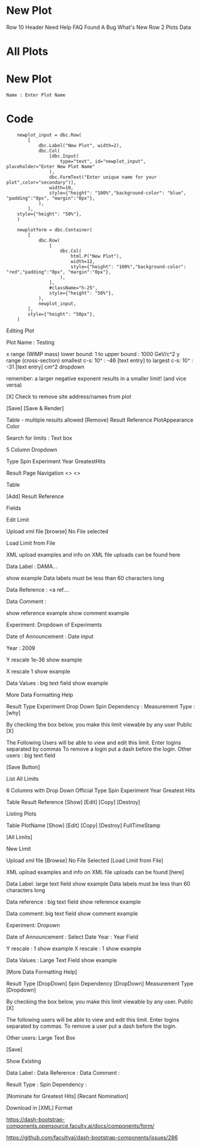 
# New Plot


Row 10
    Header
    Need Help
    FAQ
    Found A Bug
    What's New
Row 2
    Plots
    Data
  
# All Plots

# New Plot
    Name : Enter Plot Name
# Code

        newplot_input = dbc.Row(
            [
                dbc.Label("New Plot", width=2),
                dbc.Col(
                    [dbc.Input(
                        type="text", id="newplot_input", placeholder="Enter New Plot Name"
                    ),
                    dbc.FormText("Enter unique name for your plot",color="secondary")],
                    width=10,
                    style={"height": "100%","background-color": "blue", "padding":"0px", "margin":"0px"},
                ),
            ],
        style={"height": "50%"},
        )
        
        newplotform = dbc.Container(
            [
                dbc.Row(
                    [
                        dbc.Col(
                            html.P("New Plot"),
                            width=12,
                            style={"height": "100%","background-color": "red","padding":"0px", "margin":"0px"},
                        ),
                    ],
                    #className="h-25",
                    style={"height": "50%"},
                ),
                newplot_input,
            ],
            style={"height": "50px"},
        )

Editing Plot

Plot Name : Testing

x range (WIMP mass)  lower bound: 1  to upper bound : 1000 GeV/c^2
y range (cross-section) smallest c-s: 10^ : -46 [text entry] to largest c-s: 10^ : -31 [text entry] cm^2 dropdown

remember: a larger negative exponent results in a smaller limit! (and vice versa)

[X] Check to remove site address/names from plot

[Save] [Save & Render]

Table - multiple results allowed
[Remove] Result Reference PlotAppearance Color

Search for limits : Text box

5 Column Dropdown

Type Spin Experiment Year GreatestHits

Result Page Navigation <<Previous>> <<Next>>

Table

[Add] Result Reference

Fields

  Edit Limit

  Upload xml file [browse] No File selected

  Load Limit from File

  XML upload examples and info on XML file uploads can be found here

  Data Label : DAMA...

  show example
  Data labels must be less than 60 characters long

  Data Reference : <a ref....

  Data Comment : 

  show reference example
  show comment example

  Experiment: Dropdown of Experiments

  Date of Announcement : Date input

  Year : 2009

  Y rescale 1e-36
  show example

  X rescale 1
  show example
  
  Data Values : big text field
  show example

  More Data Formatting Help

  Result Type Experiment Drop Down
  Spin Dependency :
  Measurement Type :
  [why]

  By checking the box below, you make this limit viewable by any user
  Public [X]

  The Following Users will be able to view and edit this limit.
  Enter logins separated by commas
  To remove a login put a dash before the login.
  Other users : big text field

  [Save Button]

List All Limits

6 Columns with Drop Down
Official Type Spin Experiment Year Greatest Hits

Table
Result Reference [Show] [Edit] [Copy] [Destroy]

Listing Plots

  Table
  PlotName [Show] [Edit] [Copy] [Destroy] FullTimeStamp

[All Limits]

New Limit

Upload xml file [Browse] No File Selected
[Load Limit from File]

XML upload examples and info on XML file uploads can be found [here]

Data Label: large text field
show example
Data labels must be less than 60 characters long

Data reference : big text field
show reference example

Data comment: big text field
show comment example

Experiment: Dropown

Date of Announcement : Select Date
Year : Year Field

Y rescale : 1
show example
X rescale : 1
show example

Data Values : Large Text Field
show example

[More Data Formatting Help]

Result Type [DropDown]
Spin Dependency [DropDown]
Measurement Type [Dropdown]

By checking the box below, you make this limit viewable by any user.
Public [X]

The following users will be able to view and edit this limit.
Enter logins separated by commas.
To remove a user put a dash before the login.

Other users: Large Text Box

[Save]

Show Existing

Data Label : 
Data Reference :
Data Comment :

Result Type :
Spin Dependency :

[Nominate for Greatest Hits] [Recant Nomination]

Download in [XML] Format

https://dash-bootstrap-components.opensource.faculty.ai/docs/components/form/

https://github.com/facultyai/dash-bootstrap-components/issues/286

